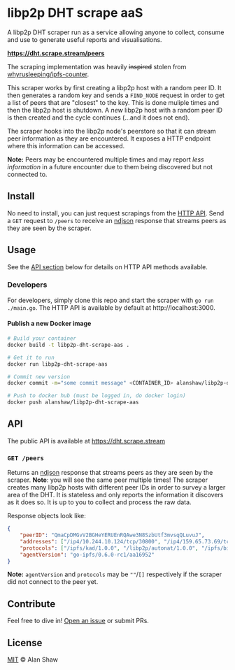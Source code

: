 # libp2p DHT scrape aaS

A libp2p DHT scraper run as a service allowing anyone to collect, consume and use to generate useful reports and visualisations.

**https://dht.scrape.stream/peers**

The scraping implementation was heavily ~~inspired~~ stolen from [whyrusleeping/ipfs-counter](https://github.com/whyrusleeping/ipfs-counter).

This scraper works by first creating a libp2p host with a random peer ID. It then generates a random key and sends a `FIND_NODE` request in order to get a list of peers that are "closest" to the key. This is done muliple times and then the libp2p host is shutdown. A _new_ libp2p host with a random peer ID is then created and the cycle continues (...and it does not end).

The scraper hooks into the libp2p node's peerstore so that it can stream peer information as they are encountered. It exposes a HTTP endpoint where this information can be accessed.

**Note:** Peers may be encountered multiple times and may report _less information_ in a future encounter due to them being discovered but not connected to.

## Install

No need to install, you can just request scrapings from the [HTTP API](#api). Send a `GET` request to `/peers` to receive an [ndjson](http://ndjson.org/) response that streams peers as they are seen by the scraper.

## Usage

See the [API section](#api) below for details on HTTP API methods available.

### Developers

For developers, simply clone this repo and start the scraper with `go run ./main.go`. The HTTP API is available by default at http://localhost:3000.

#### Publish a new Docker image

```sh
# Build your container
docker build -t libp2p-dht-scrape-aas .

# Get it to run
docker run libp2p-dht-scrape-aas

# Commit new version
docker commit -m="some commit message" <CONTAINER_ID> alanshaw/libp2p-dht-scrape-aas

# Push to docker hub (must be logged in, do docker login)
docker push alanshaw/libp2p-dht-scrape-aas
```

## API

The public API is available at https://dht.scrape.stream

### `GET /peers`

Returns an [ndjson](http://ndjson.org/) response that streams peers as they are seen by the scraper. **Note**: you will see the same peer multiple times! The scraper creates many libp2p hosts with different peer IDs in order to survey a larger area of the DHT. It is stateless and only reports the information it discovers as it does so. It is up to you to collect and process the raw data.

Response objects look like:

```json
{
    "peerID": "QmaCpDMGvV2BGHeYERUEnRQAwe3N8SzbUtf3mvsqQLuvuJ",
    "addresses": ["/ip4/10.244.10.124/tcp/30800", "/ip4/159.65.73.69/tcp/30800"],
    "protocols": ["/ipfs/kad/1.0.0", "/libp2p/autonat/1.0.0", "/ipfs/bitswap/1.1.0"],
    "agentVersion": "go-ipfs/0.6.0-rc1/aa16952"
}
```

**Note:** `agentVersion` and `protocols` may be `""`/`[]` respectively if the scraper did not connect to the peer yet.

## Contribute

Feel free to dive in! [Open an issue](https://github.com/alanshaw/libp2p-dht-scrape-aas/issues/new) or submit PRs.

## License

[MIT](LICENSE) © Alan Shaw
